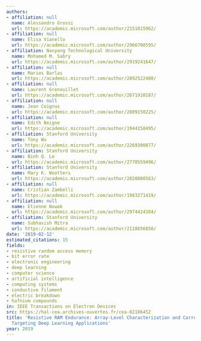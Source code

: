 ```yaml
---
authors:
- affiliation: null
  name: Alessandro Grossi
  url: https://academic.microsoft.com/author/2151815962/
- affiliation: null
  name: Elisa Vianello
  url: https://academic.microsoft.com/author/2966708595/
- affiliation: Nanyang Technological University
  name: Mohamed M. Sabry
  url: https://academic.microsoft.com/author/2919241647/
- affiliation: null
  name: Marios Barlas
  url: https://academic.microsoft.com/author/2892522480/
- affiliation: null
  name: Laurent Grenouillet
  url: https://academic.microsoft.com/author/2671910187/
- affiliation: null
  name: Jean Coignus
  url: https://academic.microsoft.com/author/2809150225/
- affiliation: null
  name: Edith Beigne
  url: https://academic.microsoft.com/author/1944158495/
- affiliation: Stanford University
  name: Tony Wu
  url: https://academic.microsoft.com/author/2269300877/
- affiliation: Stanford University
  name: Binh Q. Le
  url: https://academic.microsoft.com/author/2770559496/
- affiliation: Stanford University
  name: Mary K. Wootters
  url: https://academic.microsoft.com/author/2020800563/
- affiliation: null
  name: Cristian Zambelli
  url: https://academic.microsoft.com/author/1983271419/
- affiliation: null
  name: Etienne Nowak
  url: https://academic.microsoft.com/author/2974424384/
- affiliation: Stanford University
  name: Subhasish Mitra
  url: https://academic.microsoft.com/author/2118856850/
date: '2019-02-12'
estimated_citations: 15
fields:
- resistive random access memory
- bit error rate
- electronic engineering
- deep learning
- computer science
- artificial intelligence
- computing systems
- conductive filament
- electric breakdown
- hafnium compounds
in: IEEE Transactions on Electron Devices
src: https://hal-cea.archives-ouvertes.fr/cea-02186452
title: 'Resistive RAM Endurance: Array-Level Characterization and Correction Techniques
  Targeting Deep Learning Applications'
year: 2019
---
```

